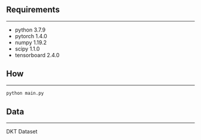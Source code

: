 
## Requirements 
---
* python 3.7.9
* pytorch 1.4.0
* numpy 1.19.2
* scipy 1.1.0
* tensorboard 2.4.0

## How
---
```bash
python main.py
```
## Data 
---
DKT Dataset
